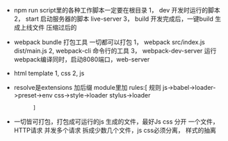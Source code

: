 - npm run script里的各种工作脚本一定要在根目录
  1， dev 开发时运行的脚本
  2， start 启动服务器的脚本  live-server
  3， build 开发完成后，一键build  生成上线文件  压缩过后的

- webpack bundle 打包工具 一切都可以打包
  1， webpack src/index.js dist/main.js
  2, webpack-cli 命令行的工具
  3， webpack-dev-server 运行webpack编译同时，启动8080端口，web-server


- html template
  1, css
  2, js

- resolve是extensions 加后缀
  module里加 rules:[
                规则
                js->babel->loader->preset->env
                css->style->loader
                stylus->loader

            ]

- 一切皆可打包，打包成可运行的js
  生成的文件，最好Js css 分开
  一个文件，HTTP请求 
  并发多个请求 拆成少数几个文件，js css必须分离，
  样式的抽离